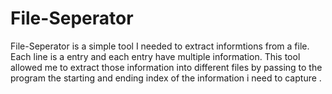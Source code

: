 # File-Seperator
File-Seperator is a simple tool I needed to extract informtions from a file. Each line is a entry and each entry have multiple information. This tool allowed me to extract those information into different files by passing to the program the starting and ending index of the information i need to capture .